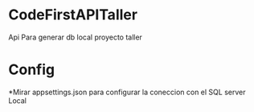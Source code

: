 # CodeFirstAPITaller
 
 Api Para generar db local proyecto taller
 
# Config

*Mirar appsettings.json para configurar  la coneccion con el SQL server Local


